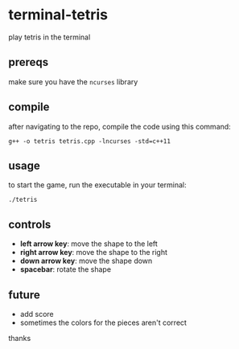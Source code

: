 # terminal-tetris
play tetris in the terminal

## prereqs
make sure you have the `ncurses` library

## compile
after navigating to the repo, compile the code using this command:

```g++ -o tetris tetris.cpp -lncurses -std=c++11```

## usage
to start the game, run the executable in your terminal:

```./tetris```


## controls
* **left arrow key**: move the shape to the left
* **right arrow key**: move the shape to the right
* **down arrow key**: move the shape down
* **spacebar**: rotate the shape

## future
* add score
* sometimes the colors for the pieces aren't correct

thanks
